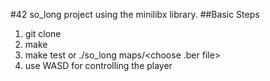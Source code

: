 #42 so_long project using the minilibx library.
##Basic Steps
1. git clone
2. make
3. make test or ./so_long maps/<choose .ber file>
4. use WASD for controlling the player
   
